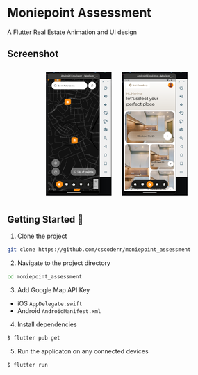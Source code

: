 # Moniepoint Assessment

A Flutter Real Estate Animation and UI design


## Screenshot

<h4 align="center">
<img src="screenshots/img1.png" width="30%" vspace="10" hspace="10"/>
<img src="screenshots/img2.png" width="30%" vspace="10" hspace="10"/>


## Getting Started 🚀

1. Clone the project

```sh
git clone https://github.com/cscoderr/moniepoint_assessment
```

2. Navigate to the project directory

```sh
cd moniepoint_assessment
```

3. Add Google Map API Key
- iOS 
```AppDelegate.swift```
- Android 
```AndroidManifest.xml```

4. Install dependencies

```sh
$ flutter pub get
```

5. Run the applicaton on any connected devices

```sh
$ flutter run
```

